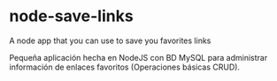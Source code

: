 # node-save-links
A node app that you can use to save you favorites links

Pequeña aplicación hecha en NodeJS con BD MySQL para administrar información de enlaces favoritos (Operaciones básicas CRUD).
